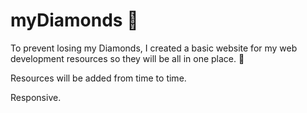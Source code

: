 # myDiamonds 💎

To prevent losing my Diamonds, I created a basic website for my web development resources so they will be all in one place. 💎 

Resources will be added from time to time. 

Responsive. 

